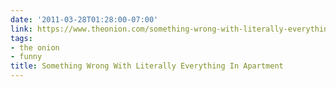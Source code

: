 ```yaml
---
date: '2011-03-28T01:28:00-07:00'
link: https://www.theonion.com/something-wrong-with-literally-everything-in-apartment-1819572469
tags:
- the onion
- funny
title: Something Wrong With Literally Everything In Apartment
---
```

